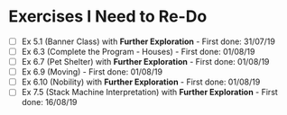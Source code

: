 # Exercises I Need to Re-Do

* [ ] Ex 5.1 (Banner Class) with **Further Exploration** - First done: 31/07/19
* [ ] Ex 6.3 (Complete the Program - Houses) - First done: 01/08/19
* [ ] Ex 6.7 (Pet Shelter) with **Further Exploration** - First done: 01/08/19
* [ ] Ex 6.9 (Moving) - First done: 01/08/19
* [ ] Ex 6.10 (Nobility) with **Further Exploration** - First done: 01/08/19
* [ ] Ex 7.5 (Stack Machine Interpretation) with **Further Exploration** - First done: 16/08/19
